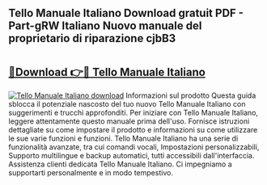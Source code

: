 ## Tello Manuale Italiano Download gratuit PDF - Part-gRW Italiano Nuovo manuale del proprietario di riparazione cjbB3

# <h2><a href="http://dfb5y3.blite.top/?on=Tello+Manuale+Italiano">🔗Download 👉🔴 Tello Manuale Italiano</a></h2>

[![Tello Manuale Italiano download](https://i.imgur.com/lujVjoI.png)](http://dfb5y3.blite.top/?on=Tello+Manuale+Italiano)
Informazioni sul prodotto Questa guida sblocca il potenziale nascosto del tuo nuovo Tello Manuale Italiano con suggerimenti e trucchi approfonditi. Per iniziare con Tello Manuale Italiano, leggere attentamente questo manuale prima dell'uso. Fornisce istruzioni dettagliate su come impostare il prodotto e informazioni su come utilizzare le sue varie funzioni e funzioni. Tello Manuale Italiano ha una serie di funzionalità avanzate, tra cui comandi vocali, Impostazioni personalizzabili, Supporto multilingue e backup automatici, tutti accessibili dall'interfaccia. Assistenza clienti dedicata Tello Manuale Italiano. Ci impegniamo a supportarti personalmente e in modo tempestivo.
